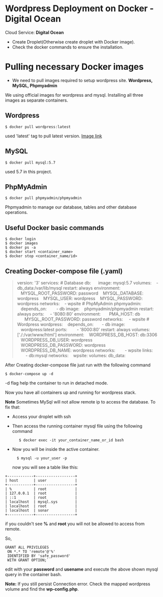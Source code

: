 # Wordpress Deployment on Docker - Digital Ocean

Cloud Service: **Digital Ocean**
- Create Droplet(Otherwise create droplet with Docker image).
- Check the docker commands to ensure the installation.
 
 # Pulling necessary Docker images
- We need to pull images required to setup wordpress site. **Wordpress, MySQL, Phpmyadmin**

We using official images for wordpress and mysql. Installing all three images as separate containers.

## Wordpress
	$ docker pull wordpress:latest

used 'latest' tag to pull latest version. [Image link](https://hub.docker.com/_/wordpress)

## MySQL
	$ docker pull mysql:5.7

used 5.7 in this project.

## PhpMyAdmin
	$ docker pull phpmyadmin/phpmyadmin
Phpmyadmin to manage our database, tables and other database operations.

## Useful Docker basic commands
	$ docker login
	$ docker images
	$ docker ps -a 
	$ docker start <container_name>
	$ docker stop <container_name/id>

## Creating Docker-compose file (.yaml)

>version: '3'
  services:
	# Database
	db:
&nbsp;&nbsp;&nbsp;&nbsp;&nbsp;image: mysql:5.7
	volumes:
	&nbsp;&nbsp; - db_data:/var/lib/mysql
	restart: always
	environment:
	&nbsp;&nbsp;&nbsp;MYSQL_ROOT_PASSWORD: password
	&nbsp;&nbsp;&nbsp;MYSQL_DATABASE: wordpress
	&nbsp;&nbsp;&nbsp;MYSQL_USER: wordpress
	&nbsp;&nbsp;&nbsp;MYSQL_PASSWORD: wordpress
	networks:
		&nbsp;&nbsp; - wpsite
	# PhpMyAdmin
	phpmyadmin:
	&nbsp;&nbsp;&nbsp;depends_on:
	&nbsp;&nbsp;&nbsp;&nbsp;&nbsp;&nbsp; - db
	image:
	&nbsp;&nbsp;&nbsp;phpmyadmin/phpmyadmin
	restart: always
	ports:
	&nbsp;&nbsp;&nbsp; - '8080:80'
	environment:
	&nbsp;&nbsp;&nbsp;&nbsp;&nbsp;&nbsp;PMA_HOST: db
	&nbsp;&nbsp;&nbsp;&nbsp;&nbsp;&nbsp;MYSQL_ROOT_PASSWORD: password
	networks:
	&nbsp;&nbsp;&nbsp; - wpsite
	# Wordpress
	wordpress:
	&nbsp;&nbsp;&nbsp;depends_on:
	&nbsp;&nbsp;&nbsp;&nbsp;&nbsp;&nbsp;- db
	image: 
	&nbsp;&nbsp;&nbsp;wordpress:latest
	ports:
	&nbsp;&nbsp;&nbsp;&nbsp;&nbsp;&nbsp; - '8000:80'
	restart: always
	volumes: ['./:/var/www/html']
	environment:
	&nbsp;&nbsp;&nbsp;WORDPRESS_DB_HOST: db:3306
	&nbsp;&nbsp;&nbsp;WORDPRESS_DB_USER: wordpress
	&nbsp;&nbsp;&nbsp;WORDPRESS_DB_PASSWORD: wordpress
	&nbsp;&nbsp;&nbsp;WORDPRESS_DB_NAME: wordpress
networks:
&nbsp;&nbsp;&nbsp;&nbsp;&nbsp;&nbsp; - wpsite
links:
&nbsp;&nbsp;&nbsp;&nbsp;&nbsp;&nbsp; - db:mysql
networks:
&nbsp;&nbsp;&nbsp;wpsite:
volumes:
	db_data:


After Creating docker-compose file just run with the following command

	$ docker-compose up -d
-d flag help the container to run in detached mode.

Now you have all containers up and running for wordpress stack.

**Note**
Sometimes MySql will not allow remote ip to access the database. To fix that:

- Access your droplet with ssh
- Then access the running container mysql file using the following command
		
		 $ docker exec -it your_container_name_or_id bash

- Now you will be inside the active container. 
	
		$ mysql -u your_user -p
	now you will see a table like this:
```
+------------+------------------+
| host       | user             |
+------------+------------------+
| %          | root             |
| 127.0.0.1  | root             |
| ::1        | root             |
| localhost  | mysql.sys        |
| localhost  | root             |
| localhost  | sonar            |
+------------+------------------+
```

if you couldn't see **%** and **root** you will not be allowed to access from remote.

So, 
```
GRANT ALL PRIVILEGES 
 ON *.* TO 'remote'@'%' 
 IDENTIFIED BY 'safe_password' 
 WITH GRANT OPTION;`
```
edit with your **password** and **usename** and execute the above shown mysql query in the container bash. 

**Note:**
If you still persist Connection error. Check the mapped wordpress volume and find the **wp-config.php**. 


